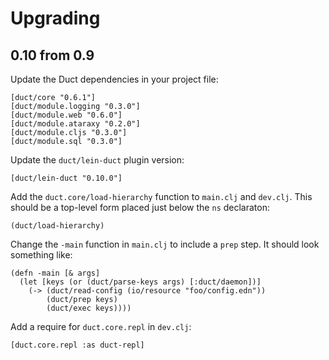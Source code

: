 # Upgrading

## 0.10 from 0.9

Update the Duct dependencies in your project file:

```text
[duct/core "0.6.1"]
[duct/module.logging "0.3.0"]
[duct/module.web "0.6.0"]
[duct/module.ataraxy "0.2.0"]
[duct/module.cljs "0.3.0"]
[duct/module.sql "0.3.0"]
```

Update the `duct/lein-duct` plugin version:

```text
[duct/lein-duct "0.10.0"]
```

Add the `duct.core/load-hierarchy` function to `main.clj` and `dev.clj`. This should be a top-level form placed just below the `ns` declaraton:

```text
(duct/load-hierarchy)
```

Change the `-main` function in `main.clj` to include a `prep` step. It should look something like:

```text
(defn -main [& args]
  (let [keys (or (duct/parse-keys args) [:duct/daemon])]
    (-> (duct/read-config (io/resource "foo/config.edn"))
        (duct/prep keys)
        (duct/exec keys))))
```

Add a require for `duct.core.repl` in `dev.clj`:

```text
[duct.core.repl :as duct-repl]
```

